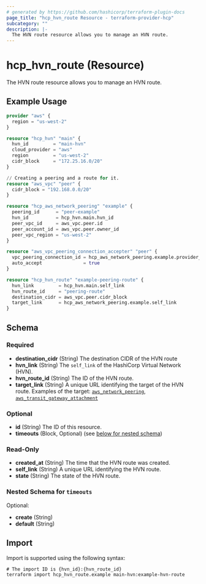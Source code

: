 ```yaml
---
# generated by https://github.com/hashicorp/terraform-plugin-docs
page_title: "hcp_hvn_route Resource - terraform-provider-hcp"
subcategory: ""
description: |-
  The HVN route resource allows you to manage an HVN route.
---
```


# hcp_hvn_route (Resource)

The HVN route resource allows you to manage an HVN route.

## Example Usage

```terraform
provider "aws" {
  region = "us-west-2"
}

resource "hcp_hvn" "main" {
  hvn_id         = "main-hvn"
  cloud_provider = "aws"
  region         = "us-west-2"
  cidr_block     = "172.25.16.0/20"
}

// Creating a peering and a route for it.
resource "aws_vpc" "peer" {
  cidr_block = "192.168.0.0/20"
}

resource "hcp_aws_network_peering" "example" {
  peering_id      = "peer-example"
  hvn_id          = hcp_hvn.main.hvn_id
  peer_vpc_id     = aws_vpc.peer.id
  peer_account_id = aws_vpc.peer.owner_id
  peer_vpc_region = "us-west-2"
}

resource "aws_vpc_peering_connection_accepter" "peer" {
  vpc_peering_connection_id = hcp_aws_network_peering.example.provider_peering_id
  auto_accept               = true
}

resource "hcp_hvn_route" "example-peering-route" {
  hvn_link         = hcp_hvn.main.self_link
  hvn_route_id     = "peering-route"
  destination_cidr = aws_vpc.peer.cidr_block
  target_link      = hcp_aws_network_peering.example.self_link
}
```

<!-- schema generated by tfplugindocs -->
## Schema

### Required

- **destination_cidr** (String) The destination CIDR of the HVN route
- **hvn_link** (String) The `self_link` of the HashiCorp Virtual Network (HVN).
- **hvn_route_id** (String) The ID of the HVN route.
- **target_link** (String) A unique URL identifying the target of the HVN route. Examples of the target: [`aws_network_peering`](aws_network_peering.md), [`aws_transit_gateway_attachment`](aws_transit_gateway_attachment.md)

### Optional

- **id** (String) The ID of this resource.
- **timeouts** (Block, Optional) (see [below for nested schema](#nestedblock--timeouts))

### Read-Only

- **created_at** (String) The time that the HVN route was created.
- **self_link** (String) A unique URL identifying the HVN route.
- **state** (String) The state of the HVN route.

<a id="nestedblock--timeouts"></a>
### Nested Schema for `timeouts`

Optional:

- **create** (String)
- **default** (String)

## Import

Import is supported using the following syntax:

```shell
# The import ID is {hvn_id}:{hvn_route_id}
terraform import hcp_hvn_route.example main-hvn:example-hvn-route
```
